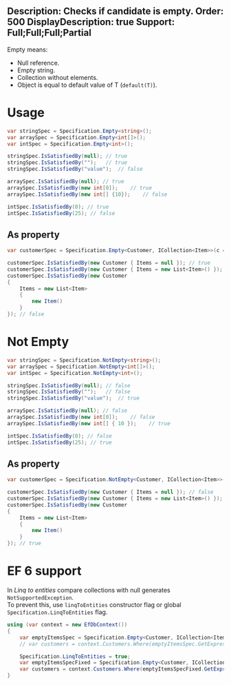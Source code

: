 Description: Checks if candidate is empty.
Order: 500
DisplayDescription: true
Support: Full;Full;Full;Partial
---

Empty means:
- Null reference.
- Empty string.
- Collection without elements.
- Object is equal to default value of T (`default(T)`).

# Usage

```csharp
var stringSpec = Specification.Empty<string>();
var arraySpec = Specification.Empty<int[]>();
var intSpec = Specification.Empty<int>();

stringSpec.IsSatisfiedBy(null); // true
stringSpec.IsSatisfiedBy("");   // true
stringSpec.IsSatisfiedBy("value");  // false

arraySpec.IsSatisfiedBy(null); // true
arraySpec.IsSatisfiedBy(new int[0]);    // true
arraySpec.IsSatisfiedBy(new int[] {10});    // false

intSpec.IsSatisfiedBy(0); // true
intSpec.IsSatisfiedBy(25); // false
```

## As property

```csharp
var customerSpec = Specification.Empty<Customer, ICollection<Item>>(c => c.Items);

customerSpec.IsSatisfiedBy(new Customer { Items = null }); // true
customerSpec.IsSatisfiedBy(new Customer { Items = new List<Item>() }); // true
customerSpec.IsSatisfiedBy(new Customer
{
    Items = new List<Item>
    {
        new Item()
    }
}); // false
```

# Not Empty

```csharp
var stringSpec = Specification.NotEmpty<string>();
var arraySpec = Specification.NotEmpty<int[]>();
var intSpec = Specification.NotEmpty<int>();

stringSpec.IsSatisfiedBy(null); // false
stringSpec.IsSatisfiedBy("");   // false
stringSpec.IsSatisfiedBy("value");  // true

arraySpec.IsSatisfiedBy(null); // false
arraySpec.IsSatisfiedBy(new int[0]);    // false
arraySpec.IsSatisfiedBy(new int[] { 10 });    // true

intSpec.IsSatisfiedBy(0); // false
intSpec.IsSatisfiedBy(25); // true
```

## As property

```csharp
var customerSpec = Specification.NotEmpty<Customer, ICollection<Item>>(c => c.Items);

customerSpec.IsSatisfiedBy(new Customer { Items = null }); // false
customerSpec.IsSatisfiedBy(new Customer { Items = new List<Item>() }); // false
customerSpec.IsSatisfiedBy(new Customer
{
    Items = new List<Item>
    {
        new Item()
    }
}); // true
```

# EF 6 support

In *Linq to entities* compare collections with null generates `NotSupportedException`.  
To prevent this, use `linqToEntities` constructor flag or global `Specification.LinqToEntities` flag.

```csharp
using (var context = new EfDbContext())
{
    var emptyItemsSpec = Specification.Empty<Customer, ICollection<Item>>(c => c.Items);
    // var customers = context.Customers.Where(emptyItemsSpec.GetExpression()).ToList();   // Exception!

    Specification.LinqToEntities = true;
    var emptyItemsSpecFixed = Specification.Empty<Customer, ICollection<Item>>(c => c.Items);
    var customers = context.Customers.Where(emptyItemsSpecFixed.GetExpression()).ToList();   // Works!
}
```